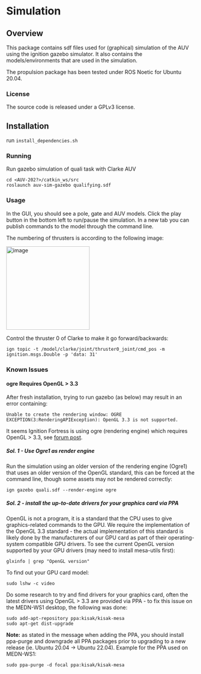 # Simulation


## Overview

This package contains sdf files used for (graphical) simulation of the AUV using the ignition gazebo simulator.
It also contains the models/environments that are used in the simulation.  

The propulsion package has been tested under ROS Noetic for Ubuntu 20.04.

### License

The source code is released under a GPLv3 license.

## Installation

run `install_dependencies.sh`


### Running

Run gazebo simulation of quali task with Clarke AUV

	cd <AUV-202?>/catkin_ws/src
	roslaunch auv-sim-gazebo qualifying.sdf

### Usage

In the GUI, you should see a pole, gate and AUV models. Click the play button in the bottom left to 
run/pause the simulation. In a new tab you can publish commands to the model through the command line.

The numbering of thrusters is according to the following image:

<img width="222" alt="image" src="https://user-images.githubusercontent.com/83185972/236106771-894ab445-7db5-4287-8394-e3180e5db214.png">

Control the thruster 0 of Clarke to make it go forward/backwards:

	ign topic -t /model/clarke/joint/thruster0_joint/cmd_pos -m ignition.msgs.Double -p 'data: 31'

### Known Issues

#### ogre Requires OpenGL > 3.3

After fresh installation, trying to run gazebo (as below) may result in an error containing:

```
Unable to create the rendering window: OGRE EXCEPTION(3:RenderingAPIException): OpenGL 3.3 is not supported.
```

It seems Ignition Fortress is using ogre (rendering engine) which requires OpenGL > 3.3, 
see [forum post](https://answers.gazebosim.org/question/27597/ignition-crashes-directly-after-start/). 

##### Sol. 1 - Use Ogre1 as render engine

Run the simulation using an older version of the rendering engine (Ogre1) that uses an older version of 
the OpenGL standard, this can be forced at the command line, though some assets may not be rendered correctly:

	ign gazebo quali.sdf --render-engine ogre


##### Sol. 2 - install the up-to-date drivers for your graphics card via PPA

OpenGL is not a program, it is a standard that the CPU uses to give graphics-related commands to the GPU. 
We require the implementation of the OpenGL 3.3 standard - the actual implementation of this standard is 
likely done by the manufacturers of our GPU card as part of their operating-system compatible GPU drivers. 
To see the current OpenGL version supported by your GPU drivers (may need to install mesa-utils first):

	glxinfo | grep "OpenGL version"

To find out your GPU card model:

	sudo lshw -c video

Do some research to try and find drivers for your graphics card, often the latest drivers using OpenGL > 3.3 are 
provided via PPA - to fix this issue on the MEDN-WS1 desktop, the following was done:

```
sudo add-apt-repository ppa:kisak/kisak-mesa
sudo apt-get dist-upgrade	
```

**Note:** as stated in the message when adding the PPA, you should install ppa-purge and downgrade all PPA packages 
prior to upgrading to a new release (ie. Ubuntu 20.04 -> Ubuntu 22.04). Example for the PPA used on MEDN-WS1:

```
sudo ppa-purge -d focal ppa:kisak/kisak-mesa
```
